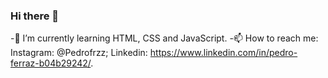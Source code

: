 ### Hi there 👋
-🌱 I’m currently learning HTML, CSS and JavaScript.
-📫 How to reach me: Instagram: @Pedrofrzz; Linkedin: https://www.linkedin.com/in/pedro-ferraz-b04b29242/.


